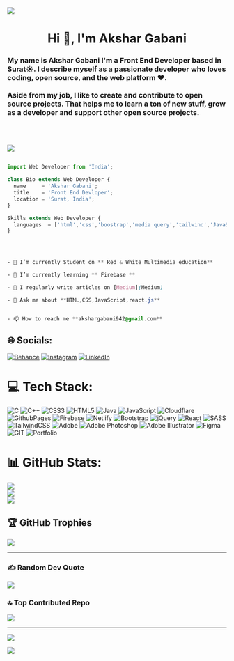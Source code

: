 
<img align="center" src='https://media.licdn.com/dms/image/D4E03AQFAkiG_IZkfog/profile-displayphoto-shrink_100_100/0/1665497104466?e=1695254400&v=beta&t=5z_9cf6PzKLYeT_RAAK0gfc5wKDMnltWhAg5aBb9RmU' />


<h1 align="center">Hi 👋, I'm Akshar Gabani</h1>

<h3>My name is Akshar Gabani I'm a Front End Developer based in Surat☀. I describe myself as a
                            passionate developer who loves coding, open source, and the web platform ❤. <br><br>
                            Aside from my job, I like to create and contribute to open source projects. That helps me to
                            learn a ton of new stuff, grow as a developer and support other open source projects.
                        </h3>

<br/>
<br/>




 <p><img src="https://media1.giphy.com/media/RbDKaczqWovIugyJmW/giphy.gif"></img></p>


``` react.js

import Web Developer from 'India';

class Bio extends Web Developer {
  name     = 'Akshar Gabani';
  title    = 'Front End Devloper';
  location = 'Surat, India';
}

Skills extends Web Developer {
  languages  = ['html','css','boostrap','media query','tailwind','JavaScript,React.js,Firebase'];
}

```

```css


 
- 🔭 I’m currently Student on ** Red & White Multimedia education**

- 🌱 I’m currently learning ** Firebase **

- 📝 I regularly write articles on [Medium](Medium)

- 💬 Ask me about **HTML,CSS,JavaScript,react.js**


- 📫 How to reach me **akshargabani942@gmail.com**

  ```

## 🌐 Socials:
[![Behance](https://img.shields.io/badge/Behance-1769ff?logo=behance&logoColor=white)](https://behance.net/akshargabani1) [![Instagram](https://img.shields.io/badge/Instagram-%23E4405F.svg?logo=Instagram&logoColor=white)](https://instagram.com/akshar_gabani__) [![LinkedIn](https://img.shields.io/badge/LinkedIn-%230077B5.svg?logo=linkedin&logoColor=white)](https://linkedin.com/in/akshar-gabani-149477253) 

# 💻 Tech Stack:

![C](https://img.shields.io/badge/c-%2300599C.svg?style=for-the-badge&logo=c&logoColor=white) ![C++](https://img.shields.io/badge/c++-%2300599C.svg?style=for-the-badge&logo=c%2B%2B&logoColor=white) ![CSS3](https://img.shields.io/badge/css3-%231572B6.svg?style=for-the-badge&logo=css3&logoColor=white) ![HTML5](https://img.shields.io/badge/html5-%23E34F26.svg?style=for-the-badge&logo=html5&logoColor=white) ![Java](https://img.shields.io/badge/java-%23ED8B00.svg?style=for-the-badge&logo=openjdk&logoColor=white) ![JavaScript](https://img.shields.io/badge/javascript-%23323330.svg?style=for-the-badge&logo=javascript&logoColor=%23F7DF1E) ![Cloudflare](https://img.shields.io/badge/Cloudflare-F38020?style=for-the-badge&logo=Cloudflare&logoColor=white) ![GithubPages](https://img.shields.io/badge/github%20pages-121013?style=for-the-badge&logo=github&logoColor=white) ![Firebase](https://img.shields.io/badge/firebase-%23039BE5.svg?style=for-the-badge&logo=firebase) ![Netlify](https://img.shields.io/badge/netlify-%23000000.svg?style=for-the-badge&logo=netlify&logoColor=#00C7B7) ![Bootstrap](https://img.shields.io/badge/bootstrap-%238511FA.svg?style=for-the-badge&logo=bootstrap&logoColor=white) ![jQuery](https://img.shields.io/badge/jquery-%230769AD.svg?style=for-the-badge&logo=jquery&logoColor=white) ![React](https://img.shields.io/badge/react-%2320232a.svg?style=for-the-badge&logo=react&logoColor=%2361DAFB) ![SASS](https://img.shields.io/badge/SASS-hotpink.svg?style=for-the-badge&logo=SASS&logoColor=white) ![TailwindCSS](https://img.shields.io/badge/tailwindcss-%2338B2AC.svg?style=for-the-badge&logo=tailwind-css&logoColor=white) ![Adobe](https://img.shields.io/badge/adobe-%23FF0000.svg?style=for-the-badge&logo=adobe&logoColor=white) ![Adobe Photoshop](https://img.shields.io/badge/adobe%20photoshop-%2331A8FF.svg?style=for-the-badge&logo=adobe%20photoshop&logoColor=white) ![Adobe Illustrator](https://img.shields.io/badge/adobe%20illustrator-%23FF9A00.svg?style=for-the-badge&logo=adobe%20illustrator&logoColor=white) ![Figma](https://img.shields.io/badge/figma-%23F24E1E.svg?style=for-the-badge&logo=figma&logoColor=white) ![GIT](https://img.shields.io/badge/Git-fc6d26?style=for-the-badge&logo=git&logoColor=white) ![Portfolio](https://img.shields.io/badge/Portfolio-%23000000.svg?style=for-the-badge&logo=firefox&logoColor=#FF7139)
# 📊 GitHub Stats:
![](https://github-readme-stats.vercel.app/api?username=akshargabani05&theme=tokyonight&hide_border=true&include_all_commits=true&count_private=false)<br/>
![](https://github-readme-streak-stats.herokuapp.com/?user=akshargabani05&theme=tokyonight&hide_border=true)<br/>
![](https://github-readme-stats.vercel.app/api/top-langs/?username=akshargabani05&theme=tokyonight&hide_border=true&include_all_commits=true&count_private=false&layout=compact)

## 🏆 GitHub Trophies
![](https://github-profile-trophy.vercel.app/?username=akshargabani05&theme=radical&no-frame=false&no-bg=true&margin-w=4)

---

### ✍️ Random Dev Quote
![](https://quotes-github-readme.vercel.app/api?type=horizontal&theme=radical)

### 🔝 Top Contributed Repo
![](https://github-contributor-stats.vercel.app/api?username=akshargabani05&limit=5&theme=dark&combine_all_yearly_contributions=true)

---
[![](https://visitcount.itsvg.in/api?id=akshar2528&icon=0&color=0)](https://visitcount.itsvg.in)

<!-- Proudly created with GPRM ( https://gprm.itsvg.in ) -->

[![](https://visitcount.itsvg.in/api?id=akshar2528&icon=0&color=0)](https://visitcount.itsvg.in)





<!-- Proudly created with GPRM ( https://gprm.itsvg.in ) -->
